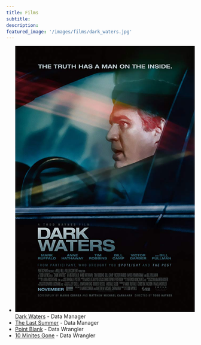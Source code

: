 ```yaml
---
title: Films
subtitle:
description:
featured_image: '/images/films/dark_waters.jpg'
---
```


<div class="films">
    <ul>
        <li>
            <img src="/images/films/dark_waters.jpg">
            <a target="_blank" href="https://www.imdb.com/title/tt9071322/">Dark Waters</a> - Data Manager
        </li>
<li> <a target="_blank" href="https://www.imdb.com/title/tt7957694/">The Last Summer</a> - Data Manager</li>
        <li> <a target="_blank" href="https://www.imdb.com/title/tt2499472/">Point Blank</a> - Data Wrangler</li>
        <li> <a target="_blank" href="https://www.imdb.com/title/tt8809652/">10 Minites Gone</a> - Data Wrangler</li>
    </ul>
</div>